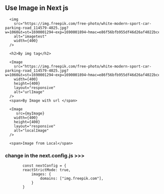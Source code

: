 ## Use Image in Next js 

      <img
        src="https://img.freepik.com/free-photo/white-modern-sport-car-parking-road_114579-4025.jpg?w=1060&t=st=1690001294~exp=1690001894~hmac=e86f56bfb955df46d26af4022bce53ee747488e5f206c81944798bdae0097e38"
        alt="imagetest"
        width={400}
      />

      <h2>By img tag</h2>

      <Image
        src="https://img.freepik.com/free-photo/white-modern-sport-car-parking-road_114579-4025.jpg?w=1060&t=st=1690001294~exp=1690001894~hmac=e86f56bfb955df46d26af4022bce53ee747488e5f206c81944798bdae0097e38"
        width={400}
        height={400}
        layout="responsive"
        alt="urlImage"
      />
      <span>By Image with url </span>

      <Image
         src={myImage}
        width={400}
        height={400}
        layout="responsive"
        alt="localImage"
      />

      <span>Image from Local</span>

### change in  the next.config.js >>>
            
            const nextConfig = {
            reactStrictMode: true,
                images: {
                    domains: ["img.freepik.com"],
                }
            }
 